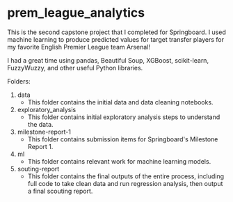 # prem_league_analytics

This is the second capstone project that I completed for Springboard.
I used machine learning to produce predicted values for target transfer players for my favorite English Premier League team Arsenal!

I had a great time using pandas, Beautiful Soup, XGBoost, scikit-learn, FuzzyWuzzy, and other useful Python libraries.

Folders:
1. data
    - This folder contains the initial data and data cleaning notebooks.
2. exploratory_analysis
    - This folder contains initial exploratory analysis steps to understand the data.
3. milestone-report-1
    - This folder contains submission items for Springboard's Milestone Report 1.
4. ml
    - This folder contains relevant work for machine learning models.
5. souting-report
    - This folder contains the final outputs of the entire process, including full code to take clean data and run regression analysis, then output a final scouting report.
